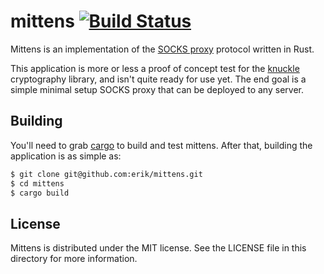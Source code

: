 # mittens [![Build Status](https://travis-ci.org/erik/mittens.svg?branch=master)](https://travis-ci.org/erik/mittens)

Mittens is an implementation of the [SOCKS proxy](http://en.wikipedia.org/wiki/SOCKS) protocol written in Rust.

This application is more or less a proof of concept test for the [knuckle](https://github.com/erik/knuckle) cryptography library, and isn't quite ready for use yet. The end goal is a simple minimal setup SOCKS proxy that can be deployed to any server.

## Building

You'll need to grab [cargo](crates.io) to build and test mittens. After that, building the application is as simple as:

```bash
$ git clone git@github.com:erik/mittens.git
$ cd mittens
$ cargo build
```

## License
Mittens is distributed under the MIT license. See the LICENSE file in this directory for more information.
